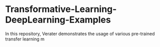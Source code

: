 # Transformative-Learning-DeepLearning-Examples
In this repository, Verater demonstrates the usage of various pre-trained transfer learning m